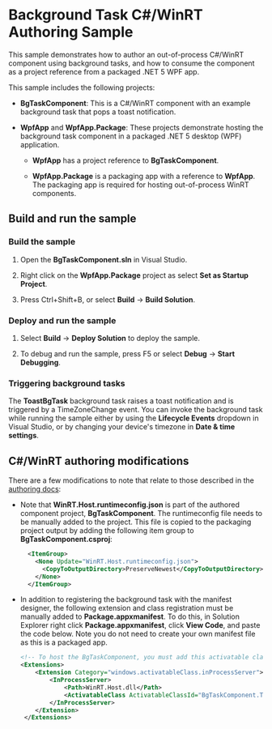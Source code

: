 # Background Task C#/WinRT Authoring Sample

This sample demonstrates how to author an out-of-process C#/WinRT component using background tasks, and how to consume the component as a project reference from a packaged .NET 5 WPF app.

This sample includes the following projects:

- **BgTaskComponent**: This is a C#/WinRT component with an example background task that pops a toast notification.

- **WpfApp** and **WpfApp.Package**: These projects demonstrate hosting the background task component in a packaged .NET 5 desktop (WPF) application.

  - **WpfApp** has a project reference to **BgTaskComponent**.

  - **WpfApp.Package** is a packaging app with a reference to **WpfApp**. The packaging app is required for hosting out-of-process WinRT components.

## Build and run the sample

### Build the sample

1. Open the **BgTaskComponent.sln** in Visual Studio.

2. Right click on the **WpfApp.Package** project as select **Set as Startup Project**.

3. Press Ctrl+Shift+B, or select **Build** -> **Build Solution**.

### Deploy and run the  sample

1. Select **Build** -> **Deploy Solution** to deploy the sample.

2. To debug and run the sample, press F5 or select **Debug** -> **Start Debugging**.

### Triggering background tasks

The **ToastBgTask** background task raises a toast notification and is triggered by a TimeZoneChange event. You can invoke the background task while running the sample either by using the **Lifecycle Events** dropdown in Visual Studio, or by changing your device's timezone in **Date & time settings**.

## C#/WinRT authoring modifications

There are a few modifications to note that relate to those described in the [authoring docs](https://github.com/microsoft/CsWinRT/blob/master/docs/authoring.md):

- Note that **WinRT.Host.runtimeconfig.json** is part of the authored component project, **BgTaskComponent**. The runtimeconfig file needs to be manually added to the project. This file is copied to the packaging project output by adding the following item group to **BgTaskComponent.csproj**:

  ```xml
    <ItemGroup>
      <None Update="WinRT.Host.runtimeconfig.json">
        <CopyToOutputDirectory>PreserveNewest</CopyToOutputDirectory>
      </None>
    </ItemGroup>
  ```

- In addition to registering the background task with the manifest designer, the following extension and class registration must be manually added to **Package.appxmanifest**. To do this, in Solution Explorer right click **Package.appxmanifest**, click **View Code**, and paste the code below. Note you do not need to create your own manifest file as this is a packaged app.

  ```xml
  <!-- To host the BgTaskComponent, you must add this activatable class entry -->
  <Extensions>
      <Extension Category="windows.activatableClass.inProcessServer">
          <InProcessServer>
              <Path>WinRT.Host.dll</Path>
              <ActivatableClass ActivatableClassId="BgTaskComponent.ToastBgTask" ThreadingModel="both" />
          </InProcessServer>
      </Extension>
   </Extensions>
   ```